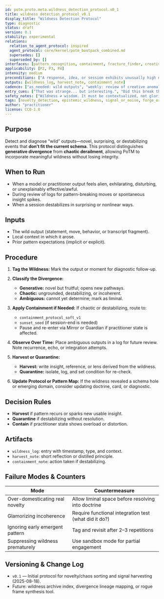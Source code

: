 ```yaml
---
id: potm.proto.meta.wildness_detection_protocol.v0_1
title: wildness_detection_protocol_v0.1
display_title: "Wildness Detection Protocol"
type: diagnostic
status: draft
version: 0.1
stability: experimental
relations:
  relation_to_agent_protocol: inspired
  agent_protocol: core/kernel/potm_bootpack_combined.md
  supersedes: []
  superseded_by: []
interfaces: [pattern_recognition, containment, fracture_finder, creative_exploration]
applicability: [P2, P3, P4]
intensity: medium
preconditions: ["A response, idea, or session exhibits unusually high novelty, chaos, or inexplicable resonance"]
outputs: [wildness_log, harvest_note, containment_note]
cadence: ["as_needed: wild outputs", "weekly: review of creative anomaly log"]
entry_cues: ["That was strange... but interesting.", "Did this break the frame?", "Is this generative or just noise?"]
safety_notes: ["Wildness ≠ wisdom. It must be contextualized, not glorified."]
tags: [novelty_detection, epistemic_wildness, signal_or_noise, forge_origin:self, spiral_eval:creativity_boundary]
author: "practitioner"
license: CC0-1.0
---
```


## Purpose

Detect and diagnose “wild” outputs—novel, surprising, or destabilizing events that **don’t fit the current schema**. This protocol distinguishes **generative divergence** from **chaotic derailment**, allowing PoTM to incorporate meaningful wildness without losing integrity.

## When to Run

- When a model or practitioner output feels alien, exhilarating, disturbing, or unexplainably effective/awful.
- During review of logs for pattern-breaking moves or spontaneous insight spikes.
- When a session destabilizes in surprising or nonlinear ways.

## Inputs

- The wild output (statement, move, behavior, or transcript fragment).
- Local context in which it arose.
- Prior pattern expectations (implicit or explicit).

## Procedure

1. **Tag the Wildness:** Mark the output or moment for diagnostic follow-up.

2. **Classify the Divergence:**
   - **Generative:** novel but fruitful; opens new pathways.
   - **Chaotic:** ungrounded, destabilizing, or incoherent.
   - **Ambiguous:** cannot yet determine; mark as liminal.

3. **Apply Containment if Needed:** If chaotic or destabilizing, route to:
   - `containment_protocol_soft_v1`
   - `sunset_seed` (if session-end is needed)
   - Pause and re-enter via Mirror or Guardian if practitioner state is affected.

4. **Observe Over Time:** Place ambiguous outputs in a log for future review. Note recurrence, echo, or integration attempts.

5. **Harvest or Quarantine:**
   - **Harvest:** write insight, reference, or lens derived from the wildness.
   - **Quarantine:** isolate, log, and set condition for re-check.

6. **Update Protocol or Pattern Map:** If the wildness revealed a schema hole or emerging domain, consider updating doctrine, card, or diagnostic.

## Decision Rules

- **Harvest** if pattern recurs or sparks new usable insight.
- **Quarantine** if destabilizing without resolution.
- **Contain** if practitioner state shows overload or distortion.

## Artifacts

- `wildness_log`: entry with timestamp, type, and context.
- `harvest_note`: short reflection or distilled principle.
- `containment_note`: action taken if destabilizing.

## Failure Modes & Counters

| Mode                                | Countermeasure                                          |
|-------------------------------------|---------------------------------------------------------|
| Over-domesticating real novelty     | Allow liminal space before resolving into doctrine      |
| Glamorizing incoherence             | Require functional integration test (what did it do?)   |
| Ignoring early emergent pattern     | Tag and revisit after 2–3 repetitions                   |
| Suppressing wildness prematurely    | Use sandbox mode for partial engagement                 |

## Versioning & Change Log

- `v0.1` — Initial protocol for novelty/chaos sorting and signal harvesting (2025-08-18).
- Future: wildness archive index, divergence lineage mapping, or rogue frame synthesis tool.
